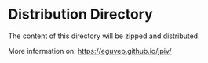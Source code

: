 # Distribution Directory

The content of this directory will be zipped and distributed.

More information on: https://eguvep.github.io/jpiv/

